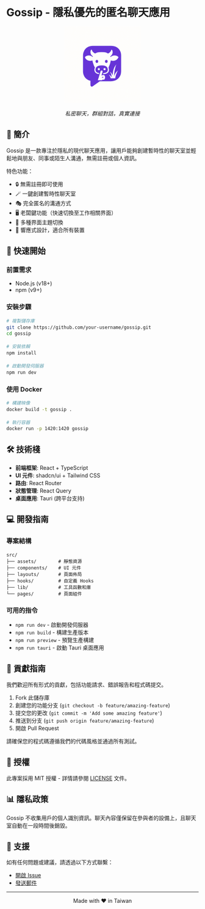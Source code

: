 # Gossip - 隱私優先的匿名聊天應用

<div align="center">
  <img src="./public/logo.png" alt="Gossip Logo" width="200" />
  <p><em>私密聊天，群組對話，真實連接</em></p>
</div>

## 👋 簡介

Gossip 是一款專注於隱私的現代聊天應用，讓用戶能夠創建暫時性的聊天室並輕鬆地與朋友、同事或陌生人溝通，無需註冊或個人資訊。

特色功能：

- 🔒 無需註冊即可使用
- 🪄 一鍵創建暫時性聊天室
- 🎭 完全匿名的溝通方式
- 🖥️ 老闆鍵功能（快速切換至工作相關界面）
- 🎨 多種界面主題切換
- 📱 響應式設計，適合所有裝置

## 🚀 快速開始

### 前置需求

- Node.js (v18+)
- npm (v9+)

### 安裝步驟

```bash
# 複製儲存庫
git clone https://github.com/your-username/gossip.git
cd gossip

# 安裝依賴
npm install

# 啟動開發伺服器
npm run dev
```

### 使用 Docker

```bash
# 構建映像
docker build -t gossip .

# 執行容器
docker run -p 1420:1420 gossip
```

## 🛠️ 技術棧

- **前端框架**: React + TypeScript
- **UI 元件**: shadcn/ui + Tailwind CSS
- **路由**: React Router
- **狀態管理**: React Query
- **桌面應用**: Tauri (跨平台支持)

## 💻 開發指南

### 專案結構

```
src/
├── assets/        # 靜態資源
├── components/    # UI 元件
├── layouts/       # 頁面佈局
├── hooks/         # 自定義 Hooks
├── lib/           # 工具函數和庫
└── pages/         # 頁面組件
```

### 可用的指令

- `npm run dev` - 啟動開發伺服器
- `npm run build` - 構建生產版本
- `npm run preview` - 預覽生產構建
- `npm run tauri` - 啟動 Tauri 桌面應用

## 🤝 貢獻指南

我們歡迎所有形式的貢獻，包括功能請求、錯誤報告和程式碼提交。

1. Fork 此儲存庫
2. 創建您的功能分支 (`git checkout -b feature/amazing-feature`)
3. 提交您的更改 (`git commit -m 'Add some amazing feature'`)
4. 推送到分支 (`git push origin feature/amazing-feature`)
5. 開啟 Pull Request

請確保您的程式碼遵循我們的代碼風格並通過所有測試。

## 📜 授權

此專案採用 MIT 授權 - 詳情請參閱 [LICENSE](LICENSE) 文件。

## 📊 隱私政策

Gossip 不收集用戶的個人識別資訊。聊天內容僅保留在參與者的設備上，且聊天室自動在一段時間後銷毀。

## 📱 支援

如有任何問題或建議，請透過以下方式聯繫：

- [開啟 Issue](https://github.com/your-username/gossip/issues)
- [發送郵件](mailto:support@gossip-chat.app)

---

<div align="center">
  <p>Made with ❤️ in Taiwan</p>
</div>
